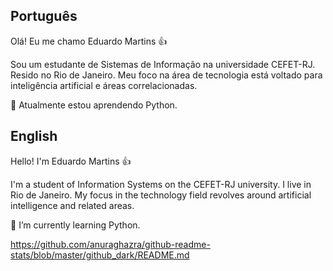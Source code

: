 ## Português
Olá! Eu me chamo Eduardo Martins 👍<br>

Sou um estudante de Sistemas de Informação na universidade CEFET-RJ. Resido no Rio de Janeiro. 
Meu foco na área de tecnologia está voltado para inteligência artificial e áreas correlacionadas.<br>

🌱 Atualmente estou aprendendo Python.


## English
Hello! I'm Eduardo Martins 👍<br>

I'm a student of Information Systems on the CEFET-RJ university. I live in Rio de Janeiro. 
My focus in the technology field revolves around artificial intelligence and related areas.<br>

🌱 I’m currently learning Python.

https://github.com/anuraghazra/github-readme-stats/blob/master/github_dark/README.md
<!--
**dududs8/dududs8** is a ✨ _special_ ✨ repository because its `README.md` (this file) appears on your GitHub profile.

Here are some ideas to get you started:

- 🔭 I’m currently working on ...
- 🌱 I’m currently learning ...
- 👯 I’m looking to collaborate on ...
- 🤔 I’m looking for help with ...
- 💬 Ask me about ...
- 📫 How to reach me: ...
- 😄 Pronouns: ...
- ⚡ Fun fact: ...
-->
